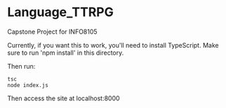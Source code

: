 # Language_TTRPG
Capstone Project for INFO8105

Currently, if you want this to work, you'll need to install TypeScript.
Make sure to run 'npm install' in this directory.

Then run:
```
tsc
node index.js
```
Then access the site at localhost:8000



